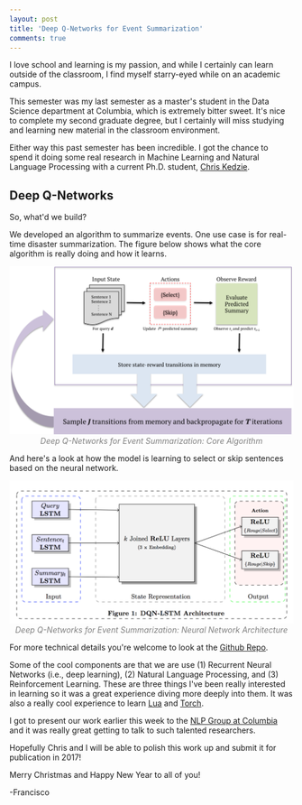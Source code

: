 ```yaml
---
layout: post
title: 'Deep Q-Networks for Event Summarization'
comments: true
---
```


I love school and learning is my passion, and while I certainly can learn outside of the classroom, I find myself starry-eyed while on an academic campus.

This semester was my last semester as a master's student in the Data Science department at Columbia, which is extremely bitter sweet. It's nice to complete my second graduate degree, but I certainly will miss studying and learning new material in the classroom environment. 

Either way this past semester has been incredible. I got the chance to spend it doing some real research in Machine Learning and Natural Language Processing with a current Ph.D. student, [Chris Kedzie](http://www.cs.columbia.edu/~kedzie/).

## Deep Q-Networks

So, what'd we build? 

We developed an algorithm to summarize events. One use case is for real-time disaster summarization. The figure below shows what the core algorithm is really doing and how it learns. 

<p style="text-align: center; color:gray;"> 
    <img src="/assets/images/dqn_algorithm.png">
    <br>
    <i>Deep Q-Networks for Event Summarization: Core Algorithm</i>
</p>

And here's a look at how the model is learning to select or skip sentences based on the neural network.


<p style="text-align: center; color:gray;"> 
    <img src="/assets/images/dqn_qlearner.jpg">
    <br>
    <i>Deep Q-Networks for Event Summarization: Neural Network Architecture</i>
</p>

For more technical details you're welcome to look at the [Github Repo](https://github.com/franciscojavierarceo/DQN-Event-Summarization).

Some of the cool components are that we are use (1) Recurrent Neural Networks (i.e., deep learning), (2) Natural Language Processing, and (3) Reinforcement Learning. These are three things I've been really interested in learning so it was a great experience diving more deeply into them. It was also a really cool experience to learn [Lua](https://www.lua.org/) and [Torch](http://torch.ch/). 

I got to present our work earlier this week to the [NLP Group at Columbia](http://www1.cs.columbia.edu/nlp/index.cgi) and it was really great getting to talk to such talented researchers. 

Hopefully Chris and I will be able to polish this work up and submit it for publication in 2017!

Merry Christmas and Happy New Year to all of you!

-Francisco